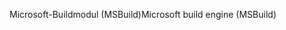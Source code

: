 <span data-ttu-id="1bf58-101">Microsoft-Buildmodul (MSBuild)</span><span class="sxs-lookup"><span data-stu-id="1bf58-101">Microsoft build engine (MSBuild)</span></span>